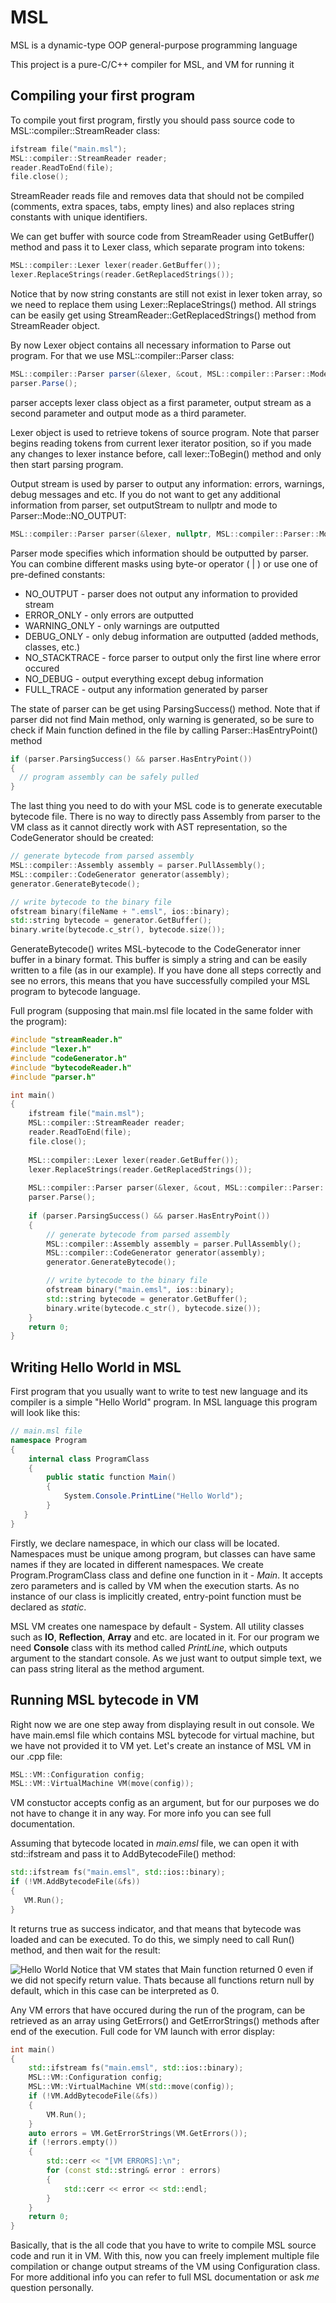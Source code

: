 # MSL
MSL is a dynamic-type OOP general-purpose programming language

This project is a pure-C/C++ compiler for MSL, and VM for running it

## Compiling your first program
To compile yout first program, firstly you should pass source code to MSL::compiler::StreamReader class:
```cpp
ifstream file("main.msl");
MSL::compiler::StreamReader reader;
reader.ReadToEnd(file);
file.close();
```
StreamReader reads file and removes data that should not be compiled (comments, extra spaces, tabs, empty lines) and also replaces string constants with unique identifiers. 

We can get buffer with source code from StreamReader using GetBuffer() method and pass it to Lexer class, which separate program into tokens:
```cpp
MSL::compiler::Lexer lexer(reader.GetBuffer());
lexer.ReplaceStrings(reader.GetReplacedStrings());
```
Notice that by now string constants are still not exist in lexer token array, so we need to replace them using Lexer::ReplaceStrings() method. All strings can be easily get using StreamReader::GetReplacedStrings() method from StreamReader object.

By now Lexer object contains all necessary information to Parse out program. For that we use MSL::compiler::Parser class:
```cs
MSL::compiler::Parser parser(&lexer, &cout, MSL::compiler::Parser::Mode::FULL_TRACE);
parser.Parse();
```
parser accepts lexer class object as a first parameter, output stream as a second parameter and output mode as a third parameter.

Lexer object is used to retrieve tokens of source program. Note that parser begins reading tokens from current lexer iterator position, so if you made any changes to lexer instance before, call lexer::ToBegin() method and only then start parsing program.

Output stream is used by parser to output any information: errors, warnings, debug messages and etc. If you do not want to get any additional information from parser, set outputStream to nullptr and mode to Parser::Mode::NO_OUTPUT:
```cpp
MSL::compiler::Parser parser(&lexer, nullptr, MSL::compiler::Parser::Mode::NO_OUTPUT);
```
Parser mode specifies which information should be outputted by parser. You can combine different masks using byte-or operator ( | ) or use one of pre-defined constants:

- NO_OUTPUT - parser does not output any information to provided stream
- ERROR_ONLY - only errors are outputted
- WARNING_ONLY - only warnings are outputted
- DEBUG_ONLY - only debug information are outputted (added methods, classes, etc.)
- NO_STACKTRACE - force parser to output only the first line where error occured
- NO_DEBUG - output everything except debug information
- FULL_TRACE - output any information generated by parser

The state of parser can be get using ParsingSuccess() method. Note that if parser did not find Main method, only warning is generated, so be sure to check if Main function defined in the file by calling Parser::HasEntryPoint() method
```cpp
if (parser.ParsingSuccess() && parser.HasEntryPoint())
{
  // program assembly can be safely pulled
}
```
The last thing you need to do with your MSL code is to generate executable bytecode file. There is no way to directly pass Assembly from parser to the VM class as it cannot directly work with AST representation, so the CodeGenerator should be created:
```cpp
// generate bytecode from parsed assembly
MSL::compiler::Assembly assembly = parser.PullAssembly();
MSL::compiler::CodeGenerator generator(assembly);
generator.GenerateBytecode();

// write bytecode to the binary file
ofstream binary(fileName + ".emsl", ios::binary);
std::string bytecode = generator.GetBuffer();
binary.write(bytecode.c_str(), bytecode.size());
```
GenerateBytecode() writes MSL-bytecode to the CodeGenerator inner buffer in a binary format. This buffer is simply a string and can be easily written to a file (as in our example). If you have done all steps correctly and see no errors, this means that you have successfully compiled your MSL program to bytecode language.

Full program (supposing that main.msl file located in the same folder with the program):
```cpp
#include "streamReader.h"
#include "lexer.h"
#include "codeGenerator.h"
#include "bytecodeReader.h"
#include "parser.h"

int main()
{
    ifstream file("main.msl");
    MSL::compiler::StreamReader reader;
    reader.ReadToEnd(file);
    file.close();
    
    MSL::compiler::Lexer lexer(reader.GetBuffer());
    lexer.ReplaceStrings(reader.GetReplacedStrings());
    
    MSL::compiler::Parser parser(&lexer, &cout, MSL::compiler::Parser::Mode::FULL_TRACE);
    parser.Parse();
    
    if (parser.ParsingSuccess() && parser.HasEntryPoint())
    {
        // generate bytecode from parsed assembly
        MSL::compiler::Assembly assembly = parser.PullAssembly();
        MSL::compiler::CodeGenerator generator(assembly);
        generator.GenerateBytecode();

        // write bytecode to the binary file
        ofstream binary("main.emsl", ios::binary);
        std::string bytecode = generator.GetBuffer();
        binary.write(bytecode.c_str(), bytecode.size());
    }
    return 0;
}
```

## Writing Hello World in MSL
First program that you usually want to write to test new language and its compiler is a simple "Hello World" program. In MSL language this program will look like this:
```cs
// main.msl file
namespace Program
{	
    internal class ProgramClass
    {			
        public static function Main()
        {
            System.Console.PrintLine("Hello World");
        }
   }
}
```
Firstly, we declare namespace, in which our class will be located. Namespaces must be unique among program, but classes can have same names if they are located in different namespaces. We create Program.ProgramClass class and define one function in it - *Main*. It accepts zero parameters and is called by VM when the execution starts. As no instance of our class is implicitly created, entry-point function must be declared as *static*.

MSL VM creates one namespace by default - System. All utility classes such as **IO**, **Reflection**, **Array** and etc. are located in it. For our program we need **Console** class with its method called *PrintLine*, which outputs argument to the standart console. As we just want to output simple text, we can pass string literal as the method argument.

## Running MSL bytecode in VM
Right now we are one step away from displaying result in out console. We have main.emsl file which contains MSL bytecode for virtual machine, but we have not provided it to VM yet. Let's create an instance of MSL VM in our .cpp file:
```cpp
MSL::VM::Configuration config;
MSL::VM::VirtualMachine VM(move(config));
```
VM constuctor accepts config as an argument, but for our purposes we do not have to change it in any way. For more info you can see full documentation. 

Assuming that bytecode located in *main.emsl* file, we can open it with std::ifstream and pass it to AddBytecodeFile() method:
```cpp
std::ifstream fs("main.emsl", std::ios::binary);
if (!VM.AddBytecodeFile(&fs))
{
   VM.Run();
}
```
It returns true as success indicator, and that means that bytecode was loaded and can be executed. To do this, we simply need to call Run() method, and then wait for the result:

![Hello World](https://user-images.githubusercontent.com/40578274/67675950-81840d80-f991-11e9-8fa9-144b89b163df.png)
Notice that VM states that Main function returned 0 even if we did not specify return value. Thats because all functions return null by default, which in this case can be interpreted as 0. 

Any VM errors that have occured during the run of the program, can be retrieved as an array using GetErrors() and GetErrorStrings() methods after end of the execution.
Full code for VM launch with error display:
```cpp
int main()
{
    std::ifstream fs("main.emsl", std::ios::binary);
    MSL::VM::Configuration config;
    MSL::VM::VirtualMachine VM(std::move(config));
    if (!VM.AddBytecodeFile(&fs))
    {
        VM.Run();
    }
    auto errors = VM.GetErrorStrings(VM.GetErrors());
    if (!errors.empty())
    {
        std::cerr << "[VM ERRORS]:\n";
        for (const std::string& error : errors)
        {
            std::cerr << error << std::endl;
        }
    }
    return 0;
}
```
Basically, that is the all code that you have to write to compile MSL source code and run it in VM. With this, now you can freely implement multiple file compilation or change output streams of the VM using Configuration class. For more additional info you can refer to full MSL documentation or ask *me* question personally.
